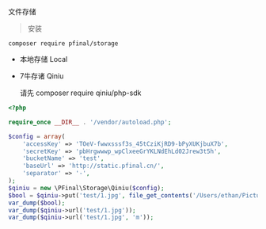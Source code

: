 文件存储

> 安装

```
composer require pfinal/storage
```

* 本地存储 Local
    
* 7牛存诸 Qiniu 

    请先 composer require qiniu/php-sdk
    
```php
<?php

require_once __DIR__ . '/vendor/autoload.php';

$config = array(
    'accessKey' => 'TOeV-fwwxsssf3s_45tCziKjRD9-bPyXUKjbuX7b',
    'secretKey' => 'pbHrgwwwp_wpClxeeGrYKLNdEhLd02Jrew3t5h',
    'bucketName' => 'test',
    'baseUrl' => 'http://static.pfinal.cn/',
    'separator' => '-',
);
$qiniu = new \PFinal\Storage\Qiniu($config);
$bool = $qiniu->put('test/1.jpg', file_get_contents('/Users/ethan/Pictures/1.jpg'));
var_dump($bool);
var_dump($qiniu->url('test/1.jpg'));
var_dump($qiniu->url('test/1.jpg', 'm'));
```
